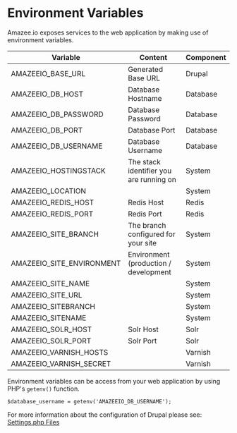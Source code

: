 # Environment Variables

Amazee.io exposes services to the web application by making use of environment variables.

| Variable                  | Content            | Component |
|---------------------------|--------------------|-----------|
| AMAZEEIO_BASE_URL         | Generated Base URL | Drupal    |
| AMAZEEIO_DB_HOST          | Database Hostname  | Database  |
| AMAZEEIO_DB_PASSWORD      | Database Password  | Database  |
| AMAZEEIO_DB_PORT          | Database Port      | Database  |
| AMAZEEIO_DB_USERNAME      | Database Username  | Database  |
| AMAZEEIO_HOSTINGSTACK     | The stack identifier you are running on                    | System    |
| AMAZEEIO_LOCATION         |                    | System    |
| AMAZEEIO_REDIS_HOST       | Redis Host         | Redis     |
| AMAZEEIO_REDIS_PORT       | Redis Port         | Redis     |
| AMAZEEIO_SITE_BRANCH      | The branch configured for your site                   | System    |
| AMAZEEIO_SITE_ENVIRONMENT | Environment (production / development                   | System    |
| AMAZEEIO_SITE_NAME        |                    | System    |
| AMAZEEIO_SITE_URL         |                    | System    |
| AMAZEEIO_SITEBRANCH       |                    | System    |
| AMAZEEIO_SITENAME         |                    | System    |
| AMAZEEIO_SOLR_HOST        | Solr Host          | Solr      |
| AMAZEEIO_SOLR_PORT        | Solr Port          | Solr      |
| AMAZEEIO_VARNISH_HOSTS    |                    | Varnish   |
| AMAZEEIO_VARNISH_SECRET   |                    | Varnish   |


Environment variables can be access from your web application by using PHP's `getenv()` function.
```
$database_username = getenv('AMAZEEIO_DB_USERNAME');
```
For more information about the configuration of Drupal please see: [Settings.php Files](./settings_php_files)
